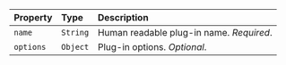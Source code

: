 | Property | Type | Description |
| :------- | :--- | :---------- |
| `name` | `String` | Human readable plug-in name. _Required_. |
| `options` | `Object` | Plug-in options. _Optional_. |
